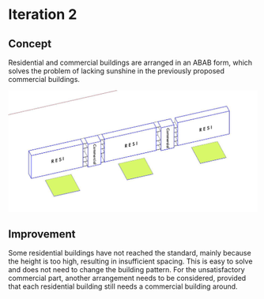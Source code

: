 # Iteration 2

## Concept

Residential and commercial buildings are arranged in an ABAB form, which solves the problem of lacking sunshine in the previously proposed commercial buildings. 

![gras](imgs/I3P1.jpg)

## Improvement
Some residential buildings have not reached the standard, mainly because the height is too high, resulting in insufficient spacing. This is easy to solve and does not need to change the building pattern. For the unsatisfactory commercial part, another arrangement needs to be considered, provided that each residential building still needs a commercial building around.


